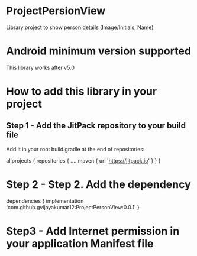 # ProjectPersionView
Library project to show person details (Image/Initials, Name)

# Android minimum version supported
This library works after v5.0

# How to add this library in your project

## Step 1 - Add the JitPack repository to your build file
Add it in your root build.gradle at the end of repositories:

allprojects {
    repositories {
        ....
        maven { url 'https://jitpack.io' }
    }
}
  
# Step 2 - Step 2. Add the dependency

dependencies {
	        implementation 'com.github.gvijayakumar12:ProjectPersonView:0.0.1'
	}
  
# Step3 - Add Internet permission in your application Manifest file

<uses-permission android:name="android.permission.INTERNET"/>



  
